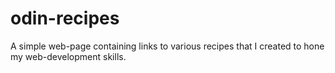 # odin-recipes
A simple web-page containing links to various recipes that I created to hone my web-development skills.
